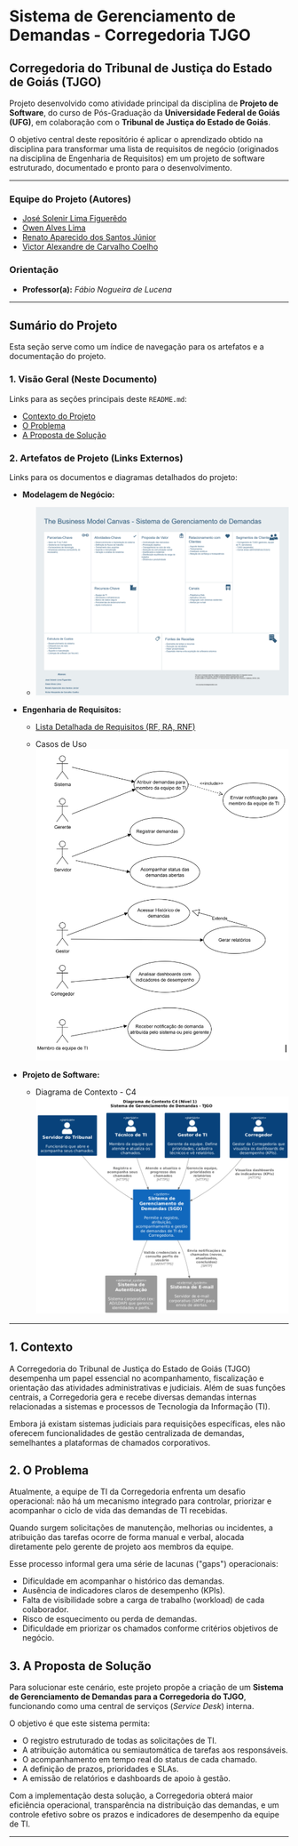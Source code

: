 # Sistema de Gerenciamento de Demandas - Corregedoria TJGO
## Corregedoria do Tribunal de Justiça do Estado de Goiás (TJGO)

Projeto desenvolvido como atividade principal da disciplina de **Projeto de Software**, do curso de Pós-Graduação da **Universidade Federal de Goiás (UFG)**, em colaboração com o **Tribunal de Justiça do Estado de Goiás**.

O objetivo central deste repositório é aplicar o aprendizado obtido na disciplina para transformar uma lista de requisitos de negócio (originados na disciplina de Engenharia de Requisitos) em um projeto de software estruturado, documentado e pronto para o desenvolvimento.

---

### Equipe do Projeto (Autores)

* [José Solenir Lima Figuerêdo](https://github.com/Solenir)
* [Owen Alves Lima](https://github.com/mr0wen)
* [Renato Aparecido dos Santos Júnior](https://github.com/renatojunior0)
* [Victor Alexandre de Carvalho Coelho](https://github.com/victor-alexandre)

### Orientação

* **Professor(a):** *Fábio Nogueira de Lucena*

---

## Sumário do Projeto

Esta seção serve como um índice de navegação para os artefatos e a documentação do projeto.

### 1. Visão Geral (Neste Documento)

Links para as seções principais deste `README.md`:

* [Contexto do Projeto](#1-contexto)
* [O Problema](#2-o-problema)
* [A Proposta de Solução](#3-a-proposta-de-solução)

### 2. Artefatos de Projeto (Links Externos)

Links para os documentos e diagramas detalhados do projeto:

* **Modelagem de Negócio:**
    * ![Project Model Canvas](imagens/CanvasTJGO.png)

* **Engenharia de Requisitos:**
    * [Lista Detalhada de Requisitos (RF, RA, RNF)](Requisitos/README.md)

    * Casos de Uso 
        ![Casos de Uso](imagens/casos_de_uso.png)


* **Projeto de Software:**
    * Diagrama de Contexto - C4
        ![C4 PlantUML](imagens/DiagramaDeContexto_C4.png)

---



## 1. Contexto

A Corregedoria do Tribunal de Justiça do Estado de Goiás (TJGO) desempenha um papel essencial no acompanhamento, fiscalização e orientação das atividades administrativas e judiciais. Além de suas funções centrais, a Corregedoria gera e recebe diversas demandas internas relacionadas a sistemas e processos de Tecnologia da Informação (TI).

Embora já existam sistemas judiciais para requisições específicas, eles não oferecem funcionalidades de gestão centralizada de demandas, semelhantes a plataformas de chamados corporativos.

## 2. O Problema

Atualmente, a equipe de TI da Corregedoria enfrenta um desafio operacional: não há um mecanismo integrado para controlar, priorizar e acompanhar o ciclo de vida das demandas de TI recebidas.

Quando surgem solicitações de manutenção, melhorias ou incidentes, a atribuição das tarefas ocorre de forma manual e verbal, alocada diretamente pelo gerente de projeto aos membros da equipe.

Esse processo informal gera uma série de lacunas ("gaps") operacionais:

* Dificuldade em acompanhar o histórico das demandas.
* Ausência de indicadores claros de desempenho (KPIs).
* Falta de visibilidade sobre a carga de trabalho (workload) de cada colaborador.
* Risco de esquecimento ou perda de demandas.
* Dificuldade em priorizar os chamados conforme critérios objetivos de negócio.

## 3. A Proposta de Solução

Para solucionar este cenário, este projeto propõe a criação de um **Sistema de Gerenciamento de Demandas para a Corregedoria do TJGO**, funcionando como uma central de serviços (*Service Desk*) interna.

O objetivo é que este sistema permita:

* O registro estruturado de todas as solicitações de TI.
* A atribuição automática ou semiautomática de tarefas aos responsáveis.
* O acompanhamento em tempo real do status de cada chamado.
* A definição de prazos, prioridades e SLAs.
* A emissão de relatórios e dashboards de apoio à gestão.

Com a implementação desta solução, a Corregedoria obterá maior eficiência operacional, transparência na distribuição das demandas, e um controle efetivo sobre os prazos e indicadores de desempenho da equipe de TI.

---




